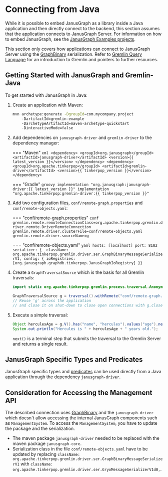 # Connecting from Java

While it is possible to embed JanusGraph as a library inside a Java
application and then directly connect to the backend, this section
assumes that the application connects to JanusGraph Server. For
information on how to embed JanusGraph, see the [JanusGraph Examples
projects](https://github.com/JanusGraph/janusgraph/tree/master/janusgraph-examples).

This section only covers how applications can connect to JanusGraph
Server using the [GraphBinary](http://tinkerpop.apache.org/docs/current/dev/io/#graphbinary) serialization. Refer to [Gremlin Query Language](../../getting-started/gremlin.md) for an introduction to Gremlin and
pointers to further resources.

## Getting Started with JanusGraph and Gremlin-Java

To get started with JanusGraph in Java:

1.  Create an application with Maven:

    ```bash
    mvn archetype:generate -DgroupId=com.mycompany.project
        -DartifactId=gremlin-example
        -DarchetypeArtifactId=maven-archetype-quickstart
        -DinteractiveMode=false
    ```

2.  Add dependencies on `janusgraph-driver` and `gremlin-driver` to the dependency manager:

    === "Maven"
        ```xml
        <dependency>
            <groupId>org.janusgraph</groupId>
            <artifactId>janusgraph-driver</artifactId>
            <version>{{ latest_version }}</version>
        </dependency>
        <dependency>
            <groupId>org.apache.tinkerpop</groupId>
            <artifactId>gremlin-driver</artifactId>
            <version>{{ tinkerpop_version }}</version>
        </dependency>
        ```

    === "Gradle"
        ```groovy
        implementation "org.janusgraph:janusgraph-driver:{{ latest_version }}"
        implementation "org.apache.tinkerpop:gremlin-driver:{{ tinkerpop_version }}"
        ```

3.  Add two configuration files, `conf/remote-graph.properties` and
    `conf/remote-objects.yaml`:

    === "conf/remote-graph.properties"
        ```conf
        gremlin.remote.remoteConnectionClass=org.apache.tinkerpop.gremlin.driver.remote.DriverRemoteConnection
        gremlin.remote.driver.clusterFile=conf/remote-objects.yaml
        gremlin.remote.driver.sourceName=g
        ```

    === "conf/remote-objects.yaml"
        ```yaml
        hosts: [localhost]
        port: 8182
        serializer: { 
            className: org.apache.tinkerpop.gremlin.driver.ser.GraphBinaryMessageSerializerV1,
            config: { ioRegistries: [org.janusgraph.graphdb.tinkerpop.JanusGraphIoRegistry] }}
        ```

4.  Create a `GraphTraversalSource` which is the basis for all Gremlin traversals:

    ```java
    import static org.apache.tinkerpop.gremlin.process.traversal.AnonymousTraversalSource.traversal;

    GraphTraversalSource g = traversal().withRemote("conf/remote-graph.properties");
    // Reuse 'g' across the application
    // and close it on shut-down to close open connections with g.close()
    ```

5.  Execute a simple traversal:

    ```java
    Object herculesAge = g.V().has("name", "hercules").values("age").next();
    System.out.println("Hercules is " + herculesAge + " years old.");
    ```
    
    `next()` is a terminal step that submits the traversal to the Gremlin Server and returns a single result.

## JanusGraph Specific Types and Predicates

JanusGraph specific types and [predicates](../search-predicates.md) can be
used directly from a Java application through the dependency `janusgraph-driver`.


## Consideration for Accessing the Management API

The described connection uses [GraphBinary](http://tinkerpop.apache.org/docs/current/dev/io/#graphbinary) and the `janusgraph-driver` which doesn't allow accessing the internal JanusGraph components such as `ManagementSystem`. To access the `ManagementSystem`, you have to update the package and the serialization. 

* The maven package `janusgraph-driver` needed to be replaced with the maven package `janusgraph-core`. 
* Serialization class in the file `conf/remote-objects.yaml` have to be updated by replacing `className: org.apache.tinkerpop.gremlin.driver.ser.GraphBinaryMessageSerializerV1` with `className: org.apache.tinkerpop.gremlin.driver.ser.GryoMessageSerializerV1d0,`.
